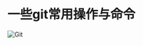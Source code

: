 # 一些git常用操作与命令

![Git](https://img2.baidu.com/it/u=2661299581,3512567428&fm=253&fmt=auto&app=138&f=JPEG?w=925&h=244)
